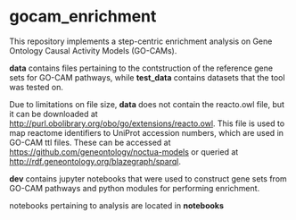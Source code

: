 # gocam_enrichment

This repository implements a step-centric enrichment analysis on Gene Ontology Causal Activity Models (GO-CAMs).

**data** contains files pertaining to the contstruction of the reference gene sets for GO-CAM pathways, while **test_data** contains datasets that the tool was tested on. 

Due to limitations on file size, **data** does not contain the reacto.owl file, but it can be downloaded at http://purl.obolibrary.org/obo/go/extensions/reacto.owl. This file is used to map reactome identifiers to UniProt accession numbers, which are used in GO-CAM ttl files. These can be accessed at https://github.com/geneontology/noctua-models or queried at  http://rdf.geneontology.org/blazegraph/sparql.

**dev** contains jupyter notebooks that were used to construct gene sets from GO-CAM pathways and python modules for performing enrichment.

notebooks pertaining to analysis are located in **notebooks**
